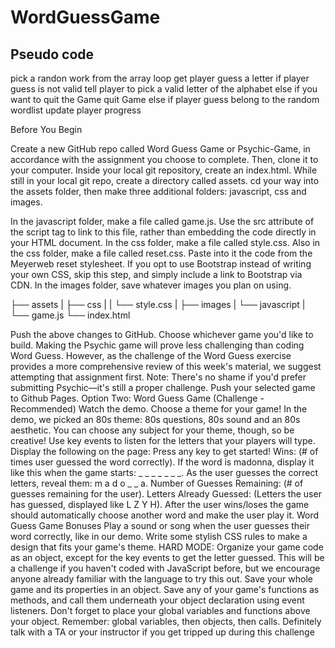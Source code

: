 # WordGuessGame

## Pseudo code  


pick a randon work from the array
loop
  get player guess a letter
  if player guess is not valid
    tell player to pick a valid letter of the alphabet
  else if you want to quit the Game
    quit Game
  else
    if player guess belong to the random wordlist
      update player progress




Before You Begin


Create a new GitHub repo called Word Guess Game or Psychic-Game, in accordance with the assignment you choose to complete. Then, clone it to your computer.
Inside your local git repository, create an index.html.
While still in your local git repo, create a directory called assets.
cd your way into the assets folder, then make three additional folders: javascript, css and images.



In the javascript folder, make a file called game.js. Use the src attribute of the script tag to link to this file, rather than embedding the code directly in your HTML document.
In the css folder, make a file called style.css.
Also in the css folder, make a file called reset.css. Paste into it the code from the Meyerweb reset stylesheet. If you opt to use Bootstrap instead of writing your own CSS, skip this step, and simply include a link to Bootstrap via CDN.
In the images folder, save whatever images you plan on using.


├── assets
|  ├── css
|  |  └── style.css
|  ├── images
|  └── javascript
|     └── game.js
└── index.html

Push the above changes to GitHub.
Choose whichever game you'd like to build. Making the Psychic game will prove less challenging than coding Word Guess. However, as the challenge of the Word Guess exercise provides a more comprehensive review of this week's material, we suggest attempting that assignment first.
Note: There's no shame if you'd prefer submitting Psychic—it's still a proper challenge.
Push your selected game to Github Pages.
Option Two: Word Guess Game (Challenge - Recommended)   Watch the demo. Choose a theme for your game! In the demo, we picked an 80s theme: 80s questions, 80s sound and an 80s aesthetic. You can choose any subject for your theme, though, so be creative! Use key events to listen for the letters that your players will type. Display the following on the page: Press any key to get started! Wins: (# of times user guessed the word correctly).    If the word is madonna, display it like this when the game starts: _ _ _ _ _ _ _. As the user guesses the correct letters, reveal them: m a d o _  _ a.    Number of Guesses Remaining: (# of guesses remaining for the user). Letters Already Guessed: (Letters the user has guessed, displayed like L Z Y H). After the user wins/loses the game should automatically choose another word and make the user play it.    Word Guess Game Bonuses   Play a sound or song when the user guesses their word correctly, like in our demo. Write some stylish CSS rules to make a design that fits your game's theme.  HARD MODE: Organize your game code as an object, except for the key events to get the letter guessed. This will be a challenge if you haven't coded with JavaScript before, but we encourage anyone already familiar with the language to try this out. Save your whole game and its properties in an object. Save any of your game's functions as methods, and call them underneath your object declaration using event listeners. Don't forget to place your global variables and functions above your object.   Remember: global variables, then objects, then calls.   Definitely talk with a TA or your instructor if you get tripped up during this challenge
